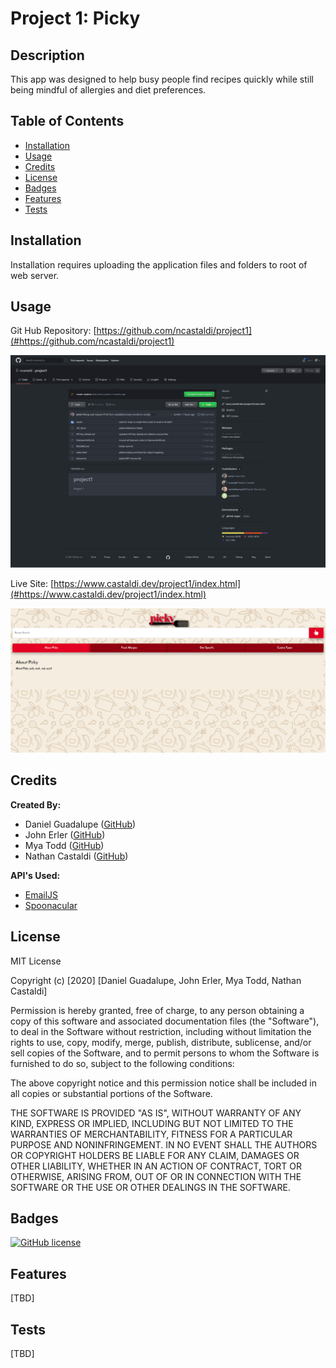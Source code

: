 # Project 1: Picky

## Description 

This app was designed to help busy people find recipes quickly while still being mindful of allergies and diet preferences.
## Table of Contents

* [Installation](#installation)
* [Usage](#usage)
* [Credits](#credits)
* [License](#license)
* [Badges](#badges)
* [Features](#features)
* [Tests](#tests)
## Installation

Installation requires uploading the application files and folders to root of web server.
## Usage 

Git Hub Repository: [https://github.com/ncastaldi/project1](#https://github.com/ncastaldi/project1)

![Repo Screenshot](./assets/images/repo-screenshot.png)

Live Site: [https://www.castaldi.dev/project1/index.html](#https://www.castaldi.dev/project1/index.html)

![Site Screenshot](./assets/images/site-screenshot.png)
## Credits

**Created By:**
* Daniel Guadalupe ([GitHub](#https://github.com/danielthomas129))
* John Erler ([GitHub](#https://github.com/jerler1))
* Mya Todd ([GitHub](#https://github.com/mt428376))
* Nathan Castaldi ([GitHub](#https://github.com/ncastaldi))

**API's Used:**
* [EmailJS](#https://www.emailjs.com/)
* [Spoonacular](#https://spoonacular.com/)
## License

MIT License

Copyright (c) [2020] [Daniel Guadalupe, John Erler, Mya Todd, Nathan Castaldi]

Permission is hereby granted, free of charge, to any person obtaining a copy
of this software and associated documentation files (the "Software"), to deal
in the Software without restriction, including without limitation the rights
to use, copy, modify, merge, publish, distribute, sublicense, and/or sell
copies of the Software, and to permit persons to whom the Software is
furnished to do so, subject to the following conditions:

The above copyright notice and this permission notice shall be included in all
copies or substantial portions of the Software.

THE SOFTWARE IS PROVIDED "AS IS", WITHOUT WARRANTY OF ANY KIND, EXPRESS OR
IMPLIED, INCLUDING BUT NOT LIMITED TO THE WARRANTIES OF MERCHANTABILITY,
FITNESS FOR A PARTICULAR PURPOSE AND NONINFRINGEMENT. IN NO EVENT SHALL THE
AUTHORS OR COPYRIGHT HOLDERS BE LIABLE FOR ANY CLAIM, DAMAGES OR OTHER
LIABILITY, WHETHER IN AN ACTION OF CONTRACT, TORT OR OTHERWISE, ARISING FROM,
OUT OF OR IN CONNECTION WITH THE SOFTWARE OR THE USE OR OTHER DEALINGS IN THE
SOFTWARE.
## Badges

[![GitHub license](https://img.shields.io/github/license/ncastaldi/project1?style=for-the-badge)](https://github.com/ncastaldi/project1/blob/main/license.txt)


## Features

[TBD]
## Tests

[TBD]